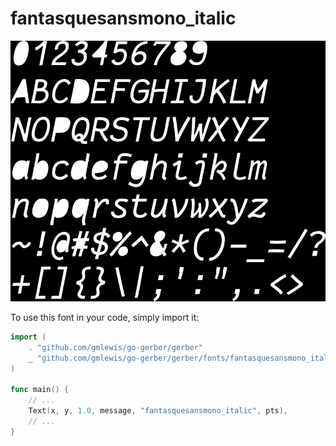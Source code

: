 # fantasquesansmono_italic

![fantasquesansmono_italic](fantasquesansmono_italic.png)

To use this font in your code, simply import it:

```go
import (
	. "github.com/gmlewis/go-gerber/gerber"
	_ "github.com/gmlewis/go-gerber/gerber/fonts/fantasquesansmono_italic"
)

func main() {
	// ...
	Text(x, y, 1.0, message, "fantasquesansmono_italic", pts),
	// ...
}
```
